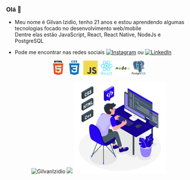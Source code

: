 ### Olá 👋
 - Meu nome é Gilvan Izidio, tenho 21 anos e estou aprendendo algumas tecnologias focado no desenvolvimento web/mobile <br>
 Dentre elas estão JavaScript, React, React Native, NodeJs e PostgreSQL <br>

 - Pode me encontrar nas redes sociais <a href="https://www.instagram.com/g.izidio/"><img src="https://camo.githubusercontent.com/c9dacf0f25a1489fdbc6c0d2b41cda58b77fa210a13a886d6f99e027adfbd358/68747470733a2f2f6564656e742e6769746875622e696f2f537570657254696e7949636f6e732f696d616765732f7376672f696e7374616772616d2e737667" width="25" height="25" alt="Instagram"></a> ou <a href="http://www.linkedin.com/in/gilvan-izidio"><img src="https://camo.githubusercontent.com/c8a9c5b414cd812ad6a97a46c29af67239ddaeae08c41724ff7d945fb4c047e5/68747470733a2f2f6564656e742e6769746875622e696f2f537570657254696e7949636f6e732f696d616765732f7376672f6c696e6b6564696e2e737667" width="25" height="25" alt="LinkedIn"></a>

  
 <p align="center">
 <img src="https://raw.githubusercontent.com/devicons/devicon/master/icons/html5/html5-original-wordmark.svg" alt="html5"  width="40" height="40"/>
 <img src="https://raw.githubusercontent.com/devicons/devicon/master/icons/css3/css3-plain-wordmark.svg" alt="css3"  width="40" height="40"/>
 <img src="https://raw.githubusercontent.com/devicons/devicon/master/icons/javascript/javascript-original.svg" alt="javascript" width="40" height="40"/>
 <img src="https://raw.githubusercontent.com/devicons/devicon/master/icons/react/react-original-wordmark.svg" alt="react" width="40" height="40"/>
 <img src="https://raw.githubusercontent.com/devicons/devicon/master/icons/nodejs/nodejs-original-wordmark.svg" alt="nodejs" width="40" height="40"/>
 <img src="https://raw.githubusercontent.com/devicons/devicon/master/icons/postgresql/postgresql-original-wordmark.svg" alt="postgresql" width="40" height="40"/>

<p align="center">
 <img src="https://github-readme-stats.vercel.app/api?username=GilvanIzidio&show_icons=true" alt="GilvanIzidio" /> 
 <img src="https://github-readme-stats.vercel.app/api/top-langs/?username=GilvanIzidio&layout=compact"  />
 
  <img src="https://raw.githubusercontent.com/GilvanIzidio/GilvanIzidio/406cf06b503fbb1d1df7b61c5c55bf814f503616/Programming-amico.svg" width=250 height=250/>




  
